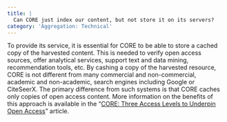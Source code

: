 ```yaml
---
title: |
  Can CORE just index our content, but not store it on its servers?
category: 'Aggregation: Technical'
---
```

To provide its service, it is essential for CORE to be able to store
a cached copy of the harvested content. This is needed to verify open
access sources, offer analytical services, support text and data mining,
recommendation tools, etc. By cashing a copy of the harvested
resource, CORE is not different from many commercial and
non-commercial, academic and non-academic, search engines including
Google or CiteSeerX.
The primary difference from such systems is that CORE caches only
copies of open access content. More information on the benefits of
this approach is available in the “[CORE: Three Access Levels to
Underpin Open Access](http://www.dlib.org/dlib/november12/knoth/11knoth.html)”
article.
